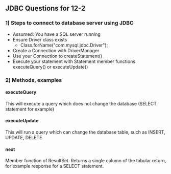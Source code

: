 ## JDBC Questions for 12-2

### 1) Steps to connect to database server using JDBC

- Assumed: You have a SQL server running
- Ensure Driver class exists
	- Class.forName("com.mysql.jdbc.Driver");
- Create a Connection with DriverManager
- Use your Connection to createStatement()
- Execute your statement with Statement member functions executeQuery() or executeUpdate()

### 2) Methods, examples
#### executeQuery
This will execute a query which does not change the database (SELECT statement for example)

#### executeUpdate
This will run a query which can change the database table, such as INSERT, UPDATE, DELETE
#### next

Member function of ResultSet.  Returns a single column of the tabular return, for example response for a SELECT statement.
